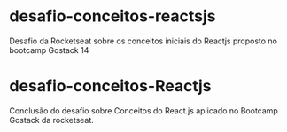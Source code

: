 # desafio-conceitos-reactsjs
Desafio da Rocketseat sobre os conceitos iniciais do Reactjs proposto no bootcamp Gostack 14

# desafio-conceitos-Reactjs
Conclusão do desafio sobre Conceitos do React.js aplicado no Bootcamp Gostack da rocketseat.
